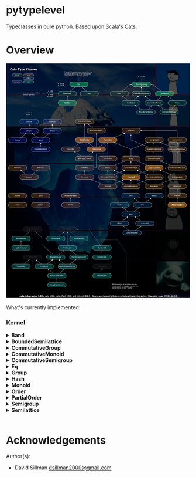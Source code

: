 # pytypelevel

Typeclasses in pure python. Based upon Scala's [Cats](https://typelevel.org/cats/).

# Overview

![Cats Map Iceberg](docs/cats-map-iceberg.png)

What's currently implemented:

### Kernel

<details>

<summary><b>Band</b></summary>

src: [pytypelevel.kernel.band](pytypelevel/kernel/band.py)

Docs forthcoming.

</details>

<details>

<summary><b>BoundedSemilattice</b></summary>

src: [pytypelevel.kernel.bounded_semilattice](pytypelevel/kernel/bounded_semilattice.py)

Docs forthcoming.

</details>

<details>

<summary><b>CommutativeGroup</b></summary>

src: [pytypelevel.kernel.commutative_group](pytypelevel/kernel/commutative_group.py)

Docs forthcoming.

</details>

<details>

<summary><b>CommutativeMonoid</b></summary>

src: [pytypelevel.kernel.commutative_monoid](pytypelevel/kernel/commutative_monoid.py)

Docs forthcoming.

</details>

<details>

<summary><b>CommutativeSemigroup</b></summary>

src: [pytypelevel.kernel.commutative_semigroup](pytypelevel/kernel/commutative_semigroup.py)

Docs forthcoming.

</details>

<details>

<summary><b>Eq</b></summary>

src: [pytypelevel.kernel.eq](pytypelevel/kernel/eq.py)

Docs forthcoming.

</details>

<details>

<summary><b>Group</b></summary>

src: [pytypelevel.kernel.group](pytypelevel/kernel/group.py)

Docs forthcoming.

</details>

<details>

<summary><b>Hash</b></summary>

src: [pytypelevel.kernel.hash](pytypelevel/kernel/hash.py)

Docs forthcoming.

</details>

<details>

<summary><b>Monoid</b></summary>

src: [pytypelevel.kernel.monoid](pytypelevel/kernel/monoid.py)

Docs forthcoming.

</details>

<details>

<summary><b>Order</b></summary>

src: [pytypelevel.kernel.order](pytypelevel/kernel/order.py)

Docs forthcoming.

</details>

<details>

<summary><b>PartialOrder</b></summary>

src: [pytypelevel.kernel.partial_order](pytypelevel/kernel/partial_order.py)

Docs forthcoming.

</details>

<details>

<summary><b>Semigroup</b></summary>

src: [pytypelevel.kernel.semigroup](pytypelevel/kernel/semigroup.py)

Docs forthcoming.

</details>

<details>

<summary><b>Semilattice</b></summary>

src: [pytypelevel.kernel.semilattice](pytypelevel/kernel/semilattice.py)

Docs forthcoming.

</details>

<br />

# Acknowledgements

Author(s):

- David Sillman <dsillman2000@gmail.com>